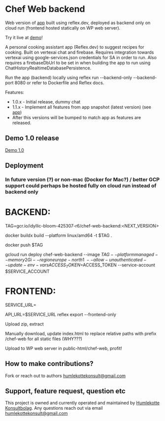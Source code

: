 # Chef Web backend

Web version of [app](https://github.com/AlltidSemester1337/chef) built using reflex.dev, deployed as backend only on cloud run (frontend hosted statically on WP web server).

Try it live at [demo](https://humlekotte.nu/chef-web/)!

A personal cooking assistant app (Reflex.dev) to suggest recipes for cooking. Built on vertexai chat and
firebase. Requires integration towards
vertexai using google-services.json credentials for SA in order to run.
Also requires a firebaseDbUrl to be set in <TODO> when building the app to run using
ChatHistoryRealtimeDatabasePersistence.

Run the app (backend) locally using reflex run --backend-only --backend-port 8080 or refer to Dockerfile and Reflex docs.

Features:

- 1.0.x - Initial release, dummy chat
- 1.1.x - Implement all features from app snapshot (latest version) (see [app](https://github.com/AlltidSemester1337/chef))
- After this versions will be bumped to match app as features are released.

## Demo 1.0 release

[Demo 1.0](https://humlekotte.nu/chef-web/)

## Deployment

### In future version (?) or non-mac (Docker for Mac?) / better GCP support could perhaps be hosted fully on cloud run instead of backend only

# BACKEND:

TAG=gcr.io/idyllic-bloom-425307-r6/chef-web-backend:<NEXT_VERSION>

docker buildx build --platform linux/amd64 -t $TAG .

docker push $TAG

gcloud run deploy chef-web-backend --image $TAG --platform managed --memory 2Gi --region europe-north1 \
--allow-unauthenticated --update-env-vars ACCESS_TOKEN=$ACCESS_TOKEN --service-account $SERVICE_ACCOUNT

# FRONTEND:

SERVICE_URL=<grab backend service url>

API_URL=$SERVICE_URL reflex export --frontend-only

Upload zip, extract

Manually download, update index.html to replace relative paths with prefix /chef-web for all static files (WHY???)

Upload to WP web server in public-html/chef-web, profit!

## How to make contributions?

Fork or reach out to authors humlekottekonsult@gmail.com

## Support, feature request, question etc
This project is owned and currently operated and maintained by [Humlekotte Konsultbolag](https://www.humlekotte.nu). Any questions reach out via email humlekottekonsult@gmail.com
